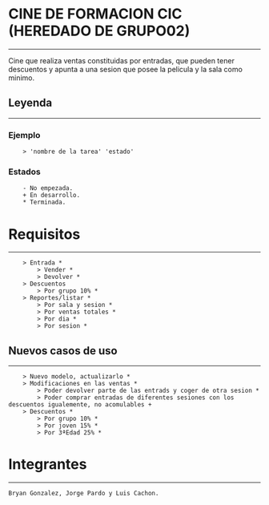 # CINE DE FORMACION CIC (HEREDADO DE GRUPO02)
---
Cine que realiza ventas constituidas por entradas, que pueden tener descuentos y apunta a una sesion que 
	posee la pelicula y la sala como minimo.

## Leyenda
---

### Ejemplo
		> 'nombre de la tarea' 'estado'
	
### Estados 
		- No empezada.
		+ En desarrollo.
		* Terminada.

# Requisitos
---
		> Entrada *
			> Vender *
			> Devolver *
		> Descuentos
			> Por grupo 10% *
		> Reportes/listar *
			> Por sala y sesion *
			> Por ventas totales *
			> Por dia *
			> Por sesion *

## Nuevos casos de uso
---
		> Nuevo modelo, actualizarlo *
		> Modificaciones en las ventas *
			> Poder devolver parte de las entrads y coger de otra sesion *
			> Poder comprar entradas de diferentes sesiones con los descuentos igualemente, no acomulables +
		> Descuentos *
			> Por grupo 10% *
			> Por joven 15% *
			> Por 3ªEdad 25% *
 
# Integrantes
---
	Bryan Gonzalez, Jorge Pardo y Luis Cachon.
